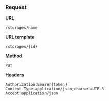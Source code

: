 ### Request

**URL**

`/storages/name`

**URL template**

`/storages/{id}`

**Method**

`PUT`

**Headers**

`Authorization:Bearer{token}`  
`Content-Type:application/json;charset=UTF-8`  
`Accept:application/json`  
